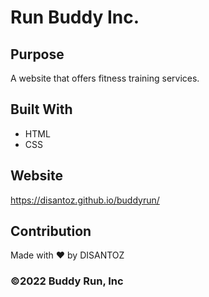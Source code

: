 # Run Buddy Inc.

## Purpose

A website that offers fitness training services.

## Built With

- HTML
- CSS

## Website

https://disantoz.github.io/buddyrun/

## Contribution

Made with ❤️ by DISANTOZ

### ©️2022  Buddy Run, Inc 
